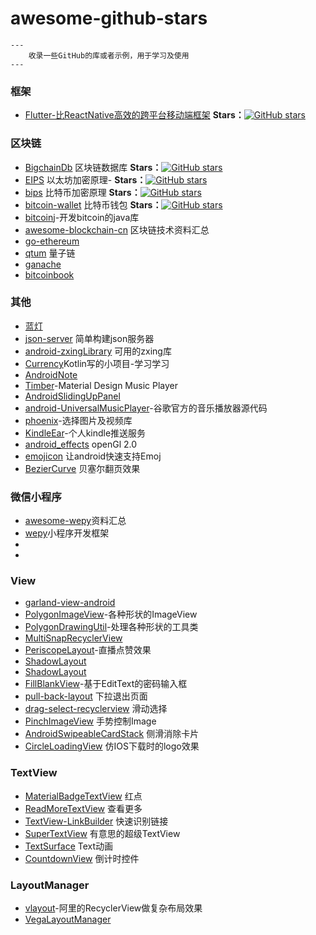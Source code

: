 # awesome-github-stars
```
---
    收录一些GitHub的库或者示例，用于学习及使用
---
```



### 框架

* [Flutter-比ReactNative高效的跨平台移动端框架](https://github.com/flutter/flutter)   **Stars：**[![GitHub stars](https://img.shields.io/github/stars/flutter/flutter.svg?style=plastic&label=Star)](https://github.com/flutter/flutter)

### 区块链

* [BigchainDb](https://github.com/bigchaindb/bigchaindb) 区块链数据库     **Stars：**[![GitHub stars](https://img.shields.io/github/stars/bigchaindb/bigchaindb.svg?style=plastic&label=Star)](https://github.com/bigchaindb/bigchaindb)
* [EIPS](https://github.com/ethereum/EIPs) 以太坊加密原理-             **Stars：**[![GitHub stars](https://img.shields.io/github/stars/ethereum/EIPs.svg?style=plastic&label=Star)](https://github.com/ethereum/EIPs)
* [bips](https://github.com/bitcoin/bips) 比特币加密原理            **Stars：**[![GitHub stars](https://img.shields.io/github/stars/bitcoin/bips.svg?style=plastic&label=Star)](https://github.com/bitcoin/bips)
* [bitcoin-wallet](https://github.com/bitcoin-wallet/bitcoin-wallet) 比特币钱包                       **Stars：**[![GitHub stars](https://img.shields.io/github/stars/bitcoin-wallet/bitcoin-wallet.svg?style=plastic&label=Star)](https://github.com/bitcoin-wallet/bitcoin-wallet)
* [bitcoinj](https://github.com/bitcoinj/bitcoinj)-开发bitcoin的java库
* [awesome-blockchain-cn](https://github.com/chaozh/awesome-blockchain-cn) 区块链技术资料汇总
* [go-ethereum](https://github.com/ethereum/go-ethereum)
* [qtum](https://github.com/qtumproject/qtum) 量子链
* [ganache](https://github.com/trufflesuite/ganache)
* [bitcoinbook](https://github.com/bitcoinbook/bitcoinbook)

### 其他

* [蓝灯](https://github.com/getlantern/forum)
* [json-server](https://github.com/typicode/json-server) 简单构建json服务器
* [android-zxingLibrary](https://github.com/yipianfengye/android-zxingLibrary) 可用的zxing库
* [Currency](https://github.com/yiyuanliu/Currency)Kotlin写的小项目-学习学习
* [AndroidNote](https://github.com/GcsSloop/AndroidNote)
* [Timber](https://github.com/naman14/Timber)-Material Design Music Player
* [AndroidSlidingUpPanel](https://github.com/umano/AndroidSlidingUpPanel)
* [android-UniversalMusicPlayer](https://github.com/googlesamples/android-UniversalMusicPlayer)-谷歌官方的音乐播放器源代码
* [phoenix](https://github.com/guoxiaoxing/phoenix)-选择图片及视频库
* [KindleEar](https://github.com/cdhigh/KindleEar)-个人kindle推送服务
* [android_effects](https://github.com/harism/android_effects)  openGl 2.0 
* [emojicon](https://github.com/rockerhieu/emojicon) 让android快速支持Emoj
* [BezierCurve](https://github.com/skypanda100/BezierCurve) 贝塞尔翻页效果

### 微信小程序

* [awesome-wepy](https://github.com/aben1188/awesome-wepy)资料汇总
* [wepy](https://github.com/Tencent/wepy)小程序开发框架
* []()
* []()

### View

* [garland-view-android](https://github.com/Ramotion/garland-view-android)
* [PolygonImageView](https://github.com/AlbertGrobas/PolygonImageView)-各种形状的ImageView
* [PolygonDrawingUtil](https://github.com/stkent/PolygonDrawingUtil)-处理各种形状的工具类
* [MultiSnapRecyclerView](https://github.com/TakuSemba/MultiSnapRecyclerView)
* [PeriscopeLayout](https://github.com/AlanCheen/PeriscopeLayout)-直播点赞效果
* [ShadowLayout](https://github.com/Devlight/ShadowLayout)
* [ShadowLayout](https://github.com/lijiankun24/ShadowLayout)
* [FillBlankView](https://github.com/woxingxiao/FillBlankView)-基于EditText的密码输入框
* [pull-back-layout](https://github.com/oxoooo/pull-back-layout) 下拉退出页面
* [drag-select-recyclerview](https://github.com/afollestad/drag-select-recyclerview) 滑动选择
* [PinchImageView](https://github.com/boycy815/PinchImageView) 手势控制Image
* [AndroidSwipeableCardStack](https://github.com/wenchaojiang/AndroidSwipeableCardStack) 侧滑消除卡片
* [CircleLoadingView](https://github.com/jhw-dev/CircleLoadingView) 仿IOS下载时的logo效果

### TextView

* [MaterialBadgeTextView](https://github.com/matrixxun/MaterialBadgeTextView)  红点
* [ReadMoreTextView](https://github.com/bravoborja/ReadMoreTextView) 查看更多
* [TextView-LinkBuilder](https://github.com/klinker24/Android-TextView-LinkBuilder) 快速识别链接
* [SuperTextView](https://github.com/lygttpod/SuperTextView) 有意思的超级TextView
* [TextSurface](https://github.com/elevenetc/TextSurface) Text动画
* [CountdownView](https://github.com/iwgang/CountdownView) 倒计时控件

### LayoutManager

* [vlayout](https://github.com/alibaba/vlayout)-阿里的RecyclerView做复杂布局效果
* [VegaLayoutManager](https://github.com/xmuSistone/VegaLayoutManager)